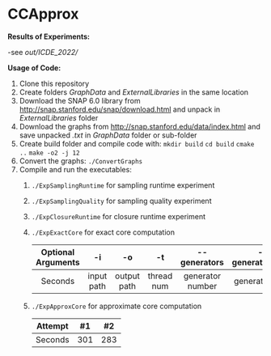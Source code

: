 # CCApprox

**Results of Experiments:**

-see *out/ICDE_2022/*

**Usage of Code:**

1. Clone this repository
2. Create folders *GraphData* and *ExternalLibraries* in the same location
3. Download the SNAP 6.0 library from http://snap.stanford.edu/snap/download.html and unpack in *ExternalLibraries* folder
4. Download the graphs from http://snap.stanford.edu/data/index.html and save unpacked *.txt* in *GraphData* folder or sub-folder
5. Create build folder and compile code with:
   ```mkdir build``` ```cd build``` ```cmake ..``` ```make -o2 -j 12```
6. Convert the graphs: ```./ConvertGraphs```
7. Compile and run the executables:
   1. ```./ExpSamplingRuntime``` for sampling runtime experiment
   2. ```./ExpSamplingQuality``` for sampling quality experiment
   3. ```./ExpClosureRuntime``` for closure runtime experiment
   4. ```./ExpExactCore``` for exact core computation
    
       | Optional Arguments | -i  | -o  | -t  | --generators | --generator_seed | --core_iterations | --max_nodes | --max_edges |
       | :---:   | :-: | :-: | :-: | :----------: | :---------------: | :----------------: | :----------: | :----------: |
       | Seconds | input path | output path | thread num | generator number | generator seed | iterations of the core | max graph size | max graph edges |
   5. ```./ExpApproxCore``` for approximate core computation
   
      | Attempt | #1  | #2  |
      | :---:   | :-: | :-: |
      | Seconds | 301 | 283 |

